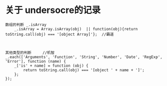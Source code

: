 # 关于 undersocre的记录	
	数组的判断 _.isArray
		_.isArray = Array.isArray(obj)	|| function(obj){return toString.call(obj) === '[object Array]'};  //霸道
		

	
	其他类型的判断		//机智
	_.each(['Arguments', 'Function', 'String', 'Number', 'Date', 'RegExp', 'Error'], function (name) {
        _['is' + name] = function (obj) {
            return toString.call(obj) === '[object ' + name + ']';
        };
    });		